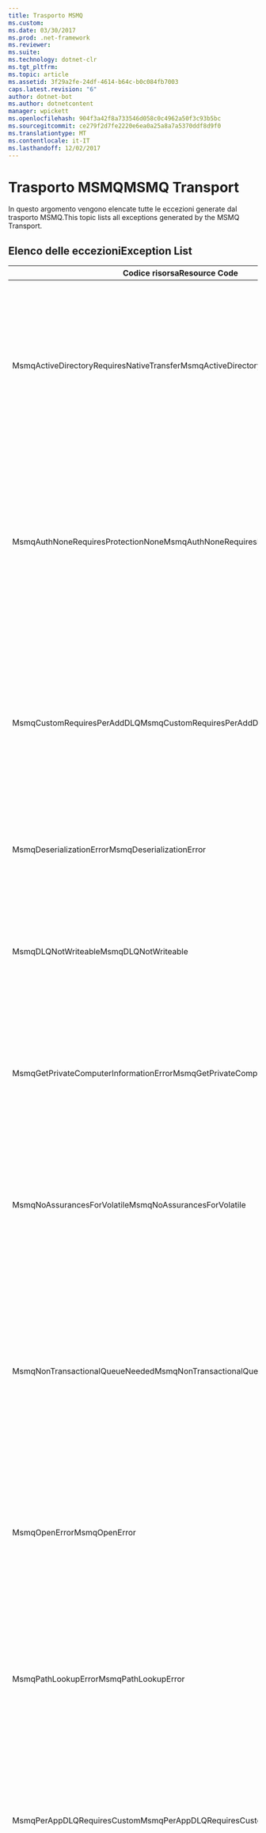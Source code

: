 ```yaml
---
title: Trasporto MSMQ
ms.custom: 
ms.date: 03/30/2017
ms.prod: .net-framework
ms.reviewer: 
ms.suite: 
ms.technology: dotnet-clr
ms.tgt_pltfrm: 
ms.topic: article
ms.assetid: 3f29a2fe-24df-4614-b64c-b0c084fb7003
caps.latest.revision: "6"
author: dotnet-bot
ms.author: dotnetcontent
manager: wpickett
ms.openlocfilehash: 904f3a42f8a733546d058c0c4962a50f3c93b5bc
ms.sourcegitcommit: ce279f2d7fe2220e6ea0a25a8a7a5370ddf8d9f0
ms.translationtype: MT
ms.contentlocale: it-IT
ms.lasthandoff: 12/02/2017
---
```

# <a name="msmq-transport"></a><span data-ttu-id="85adc-102">Trasporto MSMQ</span><span class="sxs-lookup"><span data-stu-id="85adc-102">MSMQ Transport</span></span>
<span data-ttu-id="85adc-103">In questo argomento vengono elencate tutte le eccezioni generate dal trasporto MSMQ.</span><span class="sxs-lookup"><span data-stu-id="85adc-103">This topic lists all exceptions generated by the MSMQ Transport.</span></span>  
  
## <a name="exception-list"></a><span data-ttu-id="85adc-104">Elenco delle eccezioni</span><span class="sxs-lookup"><span data-stu-id="85adc-104">Exception List</span></span>  
  
|<span data-ttu-id="85adc-105">Codice risorsa</span><span class="sxs-lookup"><span data-stu-id="85adc-105">Resource Code</span></span>|<span data-ttu-id="85adc-106">Stringa di risorsa</span><span class="sxs-lookup"><span data-stu-id="85adc-106">Resource String</span></span>|  
|-------------------|---------------------|  
|<span data-ttu-id="85adc-107">MsmqActiveDirectoryRequiresNativeTransfer</span><span class="sxs-lookup"><span data-stu-id="85adc-107">MsmqActiveDirectoryRequiresNativeTransfer</span></span>|<span data-ttu-id="85adc-108">La convalida dell'associazione per il messaggio non è riuscita.</span><span class="sxs-lookup"><span data-stu-id="85adc-108">The binding validation for the message failed.</span></span> <span data-ttu-id="85adc-109">Il client non è in grado di inviare messaggi.</span><span class="sxs-lookup"><span data-stu-id="85adc-109">The client cannot send messages.</span></span> <span data-ttu-id="85adc-110">Errore causato da un conflitto nelle proprietà dell'associazione.</span><span class="sxs-lookup"><span data-stu-id="85adc-110">A conflict in the binding properties caused this failure.</span></span> <span data-ttu-id="85adc-111">La proprietà UseActiveDirectory è impostata su True, ma QueueTransferProtocol è impostata su Native.</span><span class="sxs-lookup"><span data-stu-id="85adc-111">The UseActiveDirectory is set to true and QueueTransferProtocol is set to Native.</span></span> <span data-ttu-id="85adc-112">Per risolvere il conflitto, correggere una delle proprietà.</span><span class="sxs-lookup"><span data-stu-id="85adc-112">To resolve the conflict, correct one of the properties.</span></span>|  
|<span data-ttu-id="85adc-113">MsmqAuthNoneRequiresProtectionNone</span><span class="sxs-lookup"><span data-stu-id="85adc-113">MsmqAuthNoneRequiresProtectionNone</span></span>|<span data-ttu-id="85adc-114">La convalida dell'associazione per il servizio non è riuscita.</span><span class="sxs-lookup"><span data-stu-id="85adc-114">The binding validation for the service failed.</span></span> <span data-ttu-id="85adc-115">Impossibile avviare l'endpoint del servizio o il client.</span><span class="sxs-lookup"><span data-stu-id="85adc-115">The service endpoint or the client cannot be started.</span></span> <span data-ttu-id="85adc-116">Errore causato da un conflitto nelle proprietà dell'associazione.</span><span class="sxs-lookup"><span data-stu-id="85adc-116">A conflict in the binding properties caused this failure.</span></span> <span data-ttu-id="85adc-117">La proprietà MsmqAuthenticationMode è impostata su None, ma MsmqProtectionLevel non è impostata su None.</span><span class="sxs-lookup"><span data-stu-id="85adc-117">The MsmqAuthenticationMode is set to None and MsmqProtectionLevel is not set to None.</span></span> <span data-ttu-id="85adc-118">Per risolvere il conflitto, correggere una delle proprietà.</span><span class="sxs-lookup"><span data-stu-id="85adc-118">To resolve to conflict, correct one of the properties.</span></span>|  
|<span data-ttu-id="85adc-119">MsmqCustomRequiresPerAddDLQ</span><span class="sxs-lookup"><span data-stu-id="85adc-119">MsmqCustomRequiresPerAddDLQ</span></span>|<span data-ttu-id="85adc-120">La convalida dell'associazione per il messaggio non è riuscita.</span><span class="sxs-lookup"><span data-stu-id="85adc-120">The binding validation for the message failed.</span></span> <span data-ttu-id="85adc-121">Il client non è in grado di inviare il messaggio.</span><span class="sxs-lookup"><span data-stu-id="85adc-121">The client cannot send the message.</span></span> <span data-ttu-id="85adc-122">La proprietà DeadLetterQueue è impostata su Custom, ma la proprietà CustomDeadLetterQueue non è specificata.</span><span class="sxs-lookup"><span data-stu-id="85adc-122">The DeadLetterQueue is set to Custom, but the CustomDeadLetterQueue is not specified.</span></span> <span data-ttu-id="85adc-123">Specificare l'URI della coda di messaggi non recapitabili per ogni applicazione nella proprietà CustomDeadLetterQueue.</span><span class="sxs-lookup"><span data-stu-id="85adc-123">Specify the URI of the dead letter queue for each application in the CustomDeadLetterQueue property.</span></span>|  
|<span data-ttu-id="85adc-124">MsmqDeserializationError</span><span class="sxs-lookup"><span data-stu-id="85adc-124">MsmqDeserializationError</span></span>|<span data-ttu-id="85adc-125">Errore durante la deserializzazione del messaggio XML.</span><span class="sxs-lookup"><span data-stu-id="85adc-125">An error was encountered while deserializing the XML message.</span></span> <span data-ttu-id="85adc-126">Impossibile ricevere il messaggio che viene quindi eliminato.</span><span class="sxs-lookup"><span data-stu-id="85adc-126">The message cannot be received and is dropped.</span></span>|  
|<span data-ttu-id="85adc-127">MsmqDLQNotWriteable</span><span class="sxs-lookup"><span data-stu-id="85adc-127">MsmqDLQNotWriteable</span></span>|<span data-ttu-id="85adc-128">La convalida dell'associazione per il client non è riuscita.</span><span class="sxs-lookup"><span data-stu-id="85adc-128">The binding validation for the client failed.</span></span> <span data-ttu-id="85adc-129">Il client non è in grado di inviare un messaggio.</span><span class="sxs-lookup"><span data-stu-id="85adc-129">The client cannot send a message.</span></span> <span data-ttu-id="85adc-130">La coda di messaggi non recapitabili specificata non esiste o non può essere scritta.</span><span class="sxs-lookup"><span data-stu-id="85adc-130">The specified dead-letter queue does not exist or cannot be written.</span></span> <span data-ttu-id="85adc-131">Verificare che la coda esista con l'autorizzazione necessaria per la scrittura.</span><span class="sxs-lookup"><span data-stu-id="85adc-131">Ensure the queue exists with the proper authorization to write to it.</span></span>|  
|<span data-ttu-id="85adc-132">MsmqGetPrivateComputerInformationError</span><span class="sxs-lookup"><span data-stu-id="85adc-132">MsmqGetPrivateComputerInformationError</span></span>|<span data-ttu-id="85adc-133">Il controllo della versione non è riuscito con l'errore specificato.</span><span class="sxs-lookup"><span data-stu-id="85adc-133">The version check failed with the specified error.</span></span> <span data-ttu-id="85adc-134">Impossibile rilevare la versione di MSMQ. Tutte le operazioni sul canale in coda non riusciranno.</span><span class="sxs-lookup"><span data-stu-id="85adc-134">The version of MSMQ cannot be detected All operations that are on the queued channel will fail.</span></span> <span data-ttu-id="85adc-135">Verificare che MSMQ sia installato e disponibile.</span><span class="sxs-lookup"><span data-stu-id="85adc-135">Ensure that MSMQ is installed and is available.</span></span>|  
|<span data-ttu-id="85adc-136">MsmqNoAssurancesForVolatile</span><span class="sxs-lookup"><span data-stu-id="85adc-136">MsmqNoAssurancesForVolatile</span></span>|<span data-ttu-id="85adc-137">La convalida dell'associazione per il servizio non è riuscita.</span><span class="sxs-lookup"><span data-stu-id="85adc-137">The binding validation for the service failed.</span></span> <span data-ttu-id="85adc-138">Impossibile avviare l'endpoint del servizio o il client.</span><span class="sxs-lookup"><span data-stu-id="85adc-138">The service endpoint or the client cannot be started.</span></span> <span data-ttu-id="85adc-139">La proprietà ExactlyOnce è impostata su True, ma la proprietà Durable è impostata su False.</span><span class="sxs-lookup"><span data-stu-id="85adc-139">The ExactlyOnce property is set to true and the Durable property is set to false.</span></span> <span data-ttu-id="85adc-140">L'operazione non è supportata.</span><span class="sxs-lookup"><span data-stu-id="85adc-140">This is not supported.</span></span> <span data-ttu-id="85adc-141">Per risolvere il conflitto, correggere una delle proprietà.</span><span class="sxs-lookup"><span data-stu-id="85adc-141">To resolve the conflict, correct one of these properties.</span></span>|  
|<span data-ttu-id="85adc-142">MsmqNonTransactionalQueueNeeded</span><span class="sxs-lookup"><span data-stu-id="85adc-142">MsmqNonTransactionalQueueNeeded</span></span>|<span data-ttu-id="85adc-143">Rilevata una mancata corrispondenza tra l'associazione e la configurazione della coda MSMQ.</span><span class="sxs-lookup"><span data-stu-id="85adc-143">A mismatch between the binding and MSMQ queue configuration was detected.</span></span> <span data-ttu-id="85adc-144">Impossibile avviare l'endpoint del servizio.</span><span class="sxs-lookup"><span data-stu-id="85adc-144">The service endpoint cannot be started.</span></span> <span data-ttu-id="85adc-145">La proprietà ExactlyOnce è impostata su False e la coda da cui leggere i messaggi è una coda transazionale.</span><span class="sxs-lookup"><span data-stu-id="85adc-145">The ExactlyOnce property is set to false and the queue to read messages from is a transactional queue.</span></span> <span data-ttu-id="85adc-146">Per risolvere il problema, impostare la proprietà ExactlyOnce su True o creare un'associazione non transazionale.</span><span class="sxs-lookup"><span data-stu-id="85adc-146">Correct the error by setting the ExactlyOnce property to true or create a non-transactional binding.</span></span>|  
|<span data-ttu-id="85adc-147">MsmqOpenError</span><span class="sxs-lookup"><span data-stu-id="85adc-147">MsmqOpenError</span></span>|<span data-ttu-id="85adc-148">Errore durante l'apertura della coda specificata.</span><span class="sxs-lookup"><span data-stu-id="85adc-148">An error occurred while opening the specified queue.</span></span> <span data-ttu-id="85adc-149">Impossibile inviare o ricevere il messaggio dalla coda.</span><span class="sxs-lookup"><span data-stu-id="85adc-149">The message cannot be sent or received from the queue.</span></span> <span data-ttu-id="85adc-150">Verificare che MSMQ sia installato e in esecuzione.</span><span class="sxs-lookup"><span data-stu-id="85adc-150">Ensure that MSMQ is installed and running.</span></span> <span data-ttu-id="85adc-151">nonché che la coda sia disponibile all'apertura con l'autorizzazione e la modalità di accesso necessarie.</span><span class="sxs-lookup"><span data-stu-id="85adc-151">Also ensure that the queue is available to open with the required access mode and authorization.</span></span>|  
|<span data-ttu-id="85adc-152">MsmqPathLookupError</span><span class="sxs-lookup"><span data-stu-id="85adc-152">MsmqPathLookupError</span></span>|<span data-ttu-id="85adc-153">Errore durante la conversione del nome di percorso della coda specificato nel nome di formato.</span><span class="sxs-lookup"><span data-stu-id="85adc-153">An error occurred when converting the specified queue path name to the format name.</span></span> <span data-ttu-id="85adc-154">Impossibile completare le operazioni sul canale in coda.</span><span class="sxs-lookup"><span data-stu-id="85adc-154">All operations on the queued channel failed.</span></span> <span data-ttu-id="85adc-155">Verificare che l'indirizzo della coda sia valido.</span><span class="sxs-lookup"><span data-stu-id="85adc-155">Ensure that the queue address is valid.</span></span> <span data-ttu-id="85adc-156">MSMQ deve essere installato con l'integrazione Active Directory abilitata e l'accesso disponibile.</span><span class="sxs-lookup"><span data-stu-id="85adc-156">MSMQ must be installed with Active Directory integration enabled and access to it is available.</span></span>|  
|<span data-ttu-id="85adc-157">MsmqPerAppDLQRequiresCustom</span><span class="sxs-lookup"><span data-stu-id="85adc-157">MsmqPerAppDLQRequiresCustom</span></span>|<span data-ttu-id="85adc-158">La convalida dell'associazione nel client non è riuscita.</span><span class="sxs-lookup"><span data-stu-id="85adc-158">The binding validation on the client failed.</span></span> <span data-ttu-id="85adc-159">Il client non è in grado di inviare messaggi.</span><span class="sxs-lookup"><span data-stu-id="85adc-159">The client cannot send messages.</span></span> <span data-ttu-id="85adc-160">La proprietà CustomDeadLetterQueue è impostata, ma la proprietà DeadLetterQueue non è impostata su Custom.</span><span class="sxs-lookup"><span data-stu-id="85adc-160">The CustomDeadLetterQueue property is set, but the DeadLetterQueue property is not set to Custom.</span></span> <span data-ttu-id="85adc-161">Impostare la proprietà DeadLetterQueue su Custom.</span><span class="sxs-lookup"><span data-stu-id="85adc-161">Set the DeadLetterQueue property to Custom.</span></span>|  
|<span data-ttu-id="85adc-162">MsmqPerAppDLQRequiresExactlyOnce</span><span class="sxs-lookup"><span data-stu-id="85adc-162">MsmqPerAppDLQRequiresExactlyOnce</span></span>|<span data-ttu-id="85adc-163">La convalida dell'associazione per il client non è riuscita.</span><span class="sxs-lookup"><span data-stu-id="85adc-163">The binding validation for the client failed.</span></span> <span data-ttu-id="85adc-164">Il client non è in grado di inviare messaggi.</span><span class="sxs-lookup"><span data-stu-id="85adc-164">The client cannot send messages.</span></span> <span data-ttu-id="85adc-165">Errore causato da un conflitto nelle proprietà dell'associazione.</span><span class="sxs-lookup"><span data-stu-id="85adc-165">A conflict in the binding properties is causing the failure.</span></span> <span data-ttu-id="85adc-166">Per utilizzare la coda di messaggi non recapitabili personalizzata, ExactlyOnce deve essere impostata su True per risolvere il conflitto.</span><span class="sxs-lookup"><span data-stu-id="85adc-166">To use the custom dead-letter queue, ExactlyOnce must be set to true to resolve to conflict.</span></span>|  
|<span data-ttu-id="85adc-167">MsmqPerAppDLQRequiresMsmq4</span><span class="sxs-lookup"><span data-stu-id="85adc-167">MsmqPerAppDLQRequiresMsmq4</span></span>|<span data-ttu-id="85adc-168">Rilevata una mancata corrispondenza tra l'associazione e la configurazione MSMQ.</span><span class="sxs-lookup"><span data-stu-id="85adc-168">A mismatch between the binding and MSMQ configuration was detected.</span></span> <span data-ttu-id="85adc-169">Il client non è in grado di inviare messaggi.</span><span class="sxs-lookup"><span data-stu-id="85adc-169">The client cannot send messages.</span></span> <span data-ttu-id="85adc-170">Per utilizzare la coda di messaggi non recapitabili personalizzata, è necessario disporre di MSMQ versione 4.0 o successiva.</span><span class="sxs-lookup"><span data-stu-id="85adc-170">To use the custom dead-letter queue, you must have MSMQ version 4.0 or higher.</span></span> <span data-ttu-id="85adc-171">Se non si dispone di MSMQ versione 4.0 o successiva, impostare la proprietà DeadLetterQueue su System o None.</span><span class="sxs-lookup"><span data-stu-id="85adc-171">If you do not have MSMQ version 4.0 or higher set the DeadLetterQueue property to System or None.</span></span>|  
|<span data-ttu-id="85adc-172">MsmqReceiveError</span><span class="sxs-lookup"><span data-stu-id="85adc-172">MsmqReceiveError</span></span>|<span data-ttu-id="85adc-173">Errore durante la ricezione di un messaggio dalla coda.</span><span class="sxs-lookup"><span data-stu-id="85adc-173">An error occurred while receiving a message from the queue.</span></span> <span data-ttu-id="85adc-174">Verificare che MSMQ sia installato e in esecuzione.</span><span class="sxs-lookup"><span data-stu-id="85adc-174">Ensure that MSMQ is installed and running.</span></span> <span data-ttu-id="85adc-175">e che la coda sia disponibile per la ricezione.</span><span class="sxs-lookup"><span data-stu-id="85adc-175">Make sure the queue is available to receive from.</span></span>|  
|<span data-ttu-id="85adc-176">MsmqSameTransactionExpected</span><span class="sxs-lookup"><span data-stu-id="85adc-176">MsmqSameTransactionExpected</span></span>|<span data-ttu-id="85adc-177">Errore di transazione per la sessione.</span><span class="sxs-lookup"><span data-stu-id="85adc-177">A transaction error occurred for this session.</span></span> <span data-ttu-id="85adc-178">Il canale di sessione contiene errori.</span><span class="sxs-lookup"><span data-stu-id="85adc-178">The session channel is faulted.</span></span> <span data-ttu-id="85adc-179">Impossibile inviare o ricevere i messaggi nella sessione.</span><span class="sxs-lookup"><span data-stu-id="85adc-179">Messages in the session cannot be sent or received.</span></span> <span data-ttu-id="85adc-180">Una sessione in coda non può essere associata a più di una transazione.</span><span class="sxs-lookup"><span data-stu-id="85adc-180">A queued session cannot be associated with more than one transaction.</span></span> <span data-ttu-id="85adc-181">Verificare che tutti i messaggi nella sessione vengano inviati o ricevuti mediante un'unica transazione.</span><span class="sxs-lookup"><span data-stu-id="85adc-181">Ensure that all messages in the session are sent or received using a single transaction.</span></span>|  
|<span data-ttu-id="85adc-182">MsmqSendError</span><span class="sxs-lookup"><span data-stu-id="85adc-182">MsmqSendError</span></span>|<span data-ttu-id="85adc-183">Errore durante l'invio alla coda specificata.</span><span class="sxs-lookup"><span data-stu-id="85adc-183">An error occurred while sending to the specified queue.</span></span> <span data-ttu-id="85adc-184">Verificare che MSMQ sia installato e in esecuzione.</span><span class="sxs-lookup"><span data-stu-id="85adc-184">Ensure that MSMQ is installed and running.</span></span> <span data-ttu-id="85adc-185">Se si sta effettuando l'invio a una coda locale, verificare che la coda esista con la modalità di accesso e l'autorizzazione necessarie.</span><span class="sxs-lookup"><span data-stu-id="85adc-185">If you are sending to a local queue, ensure the queue exists with the required access mode and authorization.</span></span>|  
|<span data-ttu-id="85adc-186">MsmqTimeSpanTooLarge</span><span class="sxs-lookup"><span data-stu-id="85adc-186">MsmqTimeSpanTooLarge</span></span>|<span data-ttu-id="85adc-187">La durata del messaggio è troppo grande.</span><span class="sxs-lookup"><span data-stu-id="85adc-187">The message time to live is too large.</span></span> <span data-ttu-id="85adc-188">Impossibile inviare il messaggio.</span><span class="sxs-lookup"><span data-stu-id="85adc-188">The message cannot be sent.</span></span> <span data-ttu-id="85adc-189">La durata (TTL) del messaggio non può superare il valore massimo Int32.</span><span class="sxs-lookup"><span data-stu-id="85adc-189">The message Time To Live (TTL) cannot exceed the Int32 maximum value.</span></span>|  
|<span data-ttu-id="85adc-190">MsmqTokenProviderNeededForCertificates</span><span class="sxs-lookup"><span data-stu-id="85adc-190">MsmqTokenProviderNeededForCertificates</span></span>|<span data-ttu-id="85adc-191">Impossibile trovare un X509SecurityTokenProvider.</span><span class="sxs-lookup"><span data-stu-id="85adc-191">An X509SecurityTokenProvider cannot be found.</span></span> <span data-ttu-id="85adc-192">Impossibile inviare il messaggio.</span><span class="sxs-lookup"><span data-stu-id="85adc-192">The message cannot be sent.</span></span> <span data-ttu-id="85adc-193">È necessario un provider di token X.509 per la modalità di autenticazione dei certificati.</span><span class="sxs-lookup"><span data-stu-id="85adc-193">The certificate authentication mode requires an X.509 token provider.</span></span> <span data-ttu-id="85adc-194">Verificare che per il certificato installato sia disponibile un provider di token di sicurezza.</span><span class="sxs-lookup"><span data-stu-id="85adc-194">Make sure a security token provider is available for the installed certificate.</span></span>|  
|<span data-ttu-id="85adc-195">MsmqTransactedDLQExpected</span><span class="sxs-lookup"><span data-stu-id="85adc-195">MsmqTransactedDLQExpected</span></span>|<span data-ttu-id="85adc-196">Mancata corrispondenza tra l'associazione e la configurazione MSMQ.</span><span class="sxs-lookup"><span data-stu-id="85adc-196">A mismatch occurred between the binding and the MSMQ configuration.</span></span> <span data-ttu-id="85adc-197">Impossibile inviare i messaggi.</span><span class="sxs-lookup"><span data-stu-id="85adc-197">Messages cannot be sent.</span></span> <span data-ttu-id="85adc-198">La coda di messaggi non recapitabili personalizzata specificata nell'associazione deve essere una coda transazionale.</span><span class="sxs-lookup"><span data-stu-id="85adc-198">The custom dead-letter queue specified in the binding must be a transaction queue.</span></span> <span data-ttu-id="85adc-199">Verificare che l'indirizzo della coda di messaggi non recapitabili personalizzata sia corretto e che la coda sia transazionale.</span><span class="sxs-lookup"><span data-stu-id="85adc-199">Ensure that the custom dead-letter queue address is correct and the queue is a transactional queue.</span></span>|  
|<span data-ttu-id="85adc-200">MsmqTransactionalQueueNeeded</span><span class="sxs-lookup"><span data-stu-id="85adc-200">MsmqTransactionalQueueNeeded</span></span>|<span data-ttu-id="85adc-201">Mancata corrispondenza tra l'associazione e la configurazione della coda MSMQ.</span><span class="sxs-lookup"><span data-stu-id="85adc-201">A mismatch between the binding and the MSMQ queue configuration occurred.</span></span> <span data-ttu-id="85adc-202">Impossibile avviare l'endpoint del servizio.</span><span class="sxs-lookup"><span data-stu-id="85adc-202">The service endpoint cannot be started.</span></span> <span data-ttu-id="85adc-203">La proprietà ExactlyOnce è impostata su True e la coda da cui leggere i messaggi non è una coda transazionale.</span><span class="sxs-lookup"><span data-stu-id="85adc-203">The ExactlyOnce property is set to true and the queue to read messages from is not a transactional queue.</span></span> <span data-ttu-id="85adc-204">Per risolvere il problema, impostare la proprietà ExactlyOnce su False o creare una coda transazionale per questa associazione.</span><span class="sxs-lookup"><span data-stu-id="85adc-204">To correct to the error, set the ExactlyOnce property to false or create a transactional queue for this binding.</span></span>|  
|<span data-ttu-id="85adc-205">MsmqTransactionCurrentRequired</span><span class="sxs-lookup"><span data-stu-id="85adc-205">MsmqTransactionCurrentRequired</span></span>|<span data-ttu-id="85adc-206">Non è disponibile alcuna transazione per inviare messaggi nella sessione.</span><span class="sxs-lookup"><span data-stu-id="85adc-206">No transaction is available to send messages in the session.</span></span> <span data-ttu-id="85adc-207">È necessario disporre di una transazione per inviare un messaggio in una sessione in coda.</span><span class="sxs-lookup"><span data-stu-id="85adc-207">To send a message in a queued session requires a transaction.</span></span> <span data-ttu-id="85adc-208">Verificare che l'ambito della transazione sia specificato per l'invio del messaggio nella sessione.</span><span class="sxs-lookup"><span data-stu-id="85adc-208">Ensure that a transaction scope is specified to send the message in the session.</span></span>|  
|<span data-ttu-id="85adc-209">MsmqTransactionRequired</span><span class="sxs-lookup"><span data-stu-id="85adc-209">MsmqTransactionRequired</span></span>|<span data-ttu-id="85adc-210">Transazione necessaria ma non disponibile.</span><span class="sxs-lookup"><span data-stu-id="85adc-210">A transaction is required but is not available.</span></span> <span data-ttu-id="85adc-211">Impossibile inviare o ricevere messaggi.</span><span class="sxs-lookup"><span data-stu-id="85adc-211">Messages cannot be sent or received.</span></span> <span data-ttu-id="85adc-212">Verificare che l'ambito della transazione sia specificato per l'invio o la ricezione di messaggi.</span><span class="sxs-lookup"><span data-stu-id="85adc-212">Ensure that the transaction scope is specified to send or receive messages.</span></span>|  
|<span data-ttu-id="85adc-213">MsmqUnsupportedSerializationFormat</span><span class="sxs-lookup"><span data-stu-id="85adc-213">MsmqUnsupportedSerializationFormat</span></span>|<span data-ttu-id="85adc-214">Si è verificato un errore di deserializzazione.</span><span class="sxs-lookup"><span data-stu-id="85adc-214">A deserialization error occurred.</span></span> <span data-ttu-id="85adc-215">Impossibile ricevere il messaggio che viene quindi eliminato.</span><span class="sxs-lookup"><span data-stu-id="85adc-215">The message cannot be received and is dropped.</span></span> <span data-ttu-id="85adc-216">Il formato di serializzazione specificato non è supportato.</span><span class="sxs-lookup"><span data-stu-id="85adc-216">The specified serialization format is not supported.</span></span>|  
|<span data-ttu-id="85adc-217">MsmqWrongPrivateQueueSyntax</span><span class="sxs-lookup"><span data-stu-id="85adc-217">MsmqWrongPrivateQueueSyntax</span></span>|<span data-ttu-id="85adc-218">L'URL non è valido.</span><span class="sxs-lookup"><span data-stu-id="85adc-218">The URL is invalid.</span></span> <span data-ttu-id="85adc-219">L'URL per la coda non può contenere il carattere '$'.</span><span class="sxs-lookup"><span data-stu-id="85adc-219">The URL for the queue cannot contain the '$' character.</span></span> <span data-ttu-id="85adc-220">Utilizzare la sintassi in net.msmq://machine/private/queueName per indirizzare una coda privata.</span><span class="sxs-lookup"><span data-stu-id="85adc-220">Use the syntax in net.msmq://machine/private/queueName to address a private queue.</span></span>|

